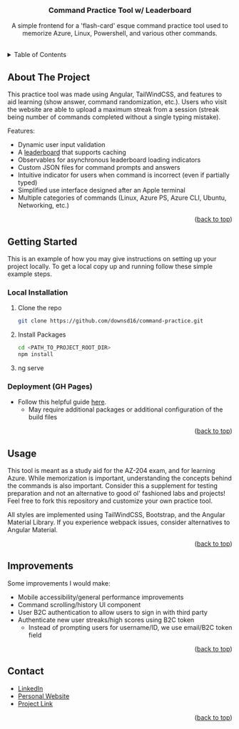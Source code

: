 <a name="readme-top"></a>

<!-- PROJECT LOGO -->
<br />
<div align="center">
  <h3 align="center">Command Practice Tool w/ Leaderboard</h3>

  <p align="center">
    A simple frontend for a 'flash-card' esque command practice tool used to memorize Azure, Linux, Powershell, and various other commands.
    <br />
    <br />
  </p>
</div>



<!-- TABLE OF CONTENTS -->
<details>
  <summary>Table of Contents</summary>
  <ol>
    <li><a href="#about-the-project">About The Project</a></li>
    <li><a href="#getting-started">Getting Started</a></li>
    <li><a href="#usage">Usage</a></li>
    <li><a href="#improvements">Improvements</a></li>
    <li><a href="#contact">Contact</a></li>
  </ol>
</details>



<!-- ABOUT THE PROJECT -->
## About The Project

This practice tool was made using Angular, TailWindCSS, and features to aid learning (show answer, command randomization, etc.). Users who visit the website are able to upload a maximum streak from a session (streak being number of commands completed without a single typing mistake).

Features:

- Dynamic user input validation
- A <a href="https://github.com/downsd16/Command-Practice-API">leaderboard</a> that supports caching
- Observables for asynchronous leaderboard loading indicators 
- Custom JSON files for command prompts and answers
- Intuitive indicator for users when command is incorrect (even if partially typed)
- Simplified use interface designed after an Apple terminal
- Multiple categories of commands (Linux, Azure PS, Azure CLI, Ubuntu, Networking, etc.) 

<p align="right">(<a href="#readme-top">back to top</a>)</p>



<!-- GETTING STARTED -->
## Getting Started

This is an example of how you may give instructions on setting up your project locally.
To get a local copy up and running follow these simple example steps.


### Local Installation

1. Clone the repo
   ```sh
   git clone https://github.com/downsd16/command-practice.git
   ```
3. Install Packages
   ```sh
   cd <PATH_TO_PROJECT_ROOT_DIR>
   npm install
   ```
4. ng serve

### Deployment (GH Pages)

- Follow this helpful guide <a href="https://www.makeuseof.com/angular-app-github-deploy-using-angular-cli/">here</a>. 
    - May require additional packages or additional configuration of the build files

<p align="right">(<a href="#readme-top">back to top</a>)</p>



<!-- USAGE EXAMPLES -->
## Usage

This tool is meant as a study aid for the AZ-204 exam, and for learning Azure. While memorization is important, understanding the concepts behind the commands is also important. Consider this a supplement for testing preparation and not an alternative to good ol' fashioned labs and projects! Feel free to fork this repository and customize your own practice tool.

All styles are implemented using TailWindCSS, Bootstrap, and the Angular Material Library. If you experience webpack issues, consider alternatives to Angular Material.

<p align="right">(<a href="#readme-top">back to top</a>)</p>



<!-- IMPROVEMENTS -->
## Improvements

Some improvements I would make:

- Mobile accessibility/general performance improvements
- Command scrolling/history UI component
- User B2C authentication to allow users to sign in with third party
- Authenticate new user streaks/high scores using B2C token
    - Instead of prompting users for username/ID, we use email/B2C token field

<p align="right">(<a href="#readme-top">back to top</a>)</p>



<!-- CONTACT -->
## Contact

- [LinkedIn](https://www.linkedin.com/in/devindowns5/)
- [Personal Website](https://hire-downs.dev)
- [Project Link](https://github.com/downsd16/hire-downs.dev)

<p align="right">(<a href="#readme-top">back to top</a>)</p>